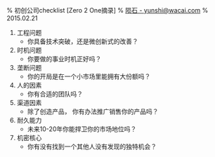 % 初创公司checklist [Zero 2 One摘录]
% [陨石 - yunshi@wacai.com](mailto:yunshi@wacai.com)
% 2015.02.21

1. 工程问题
    - 你具备技术突破，还是微创新式的改善？
2. 时机问题
    - 你要做的事业时机正好吗？
3. 垄断问题
    - 你的开局是在一个小市场里能拥有大份额吗？
4. 人的因素
    - 你有合适的团队吗？
5. 渠道因素
    - 除了创造产品， 你有办法推广销售你的产品吗？
6. 耐久能力
    - 未来10-20年你能捍卫你的市场地位吗？
7. 机密核心
    - 你有没有找到一个其他人没有发现的独特机会？